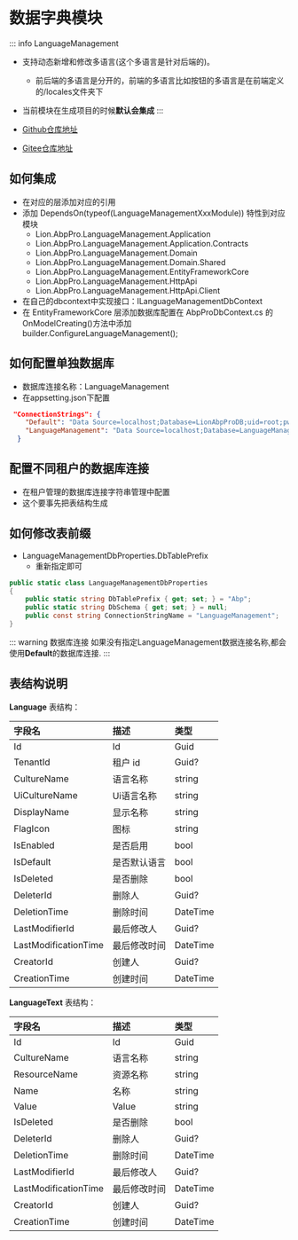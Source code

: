 # 数据字典模块
::: info LanguageManagement

- 支持动态新增和修改多语言(这个多语言是针对后端的)。
    - 前后端的多语言是分开的，前端的多语言比如按钮的多语言是在前端定义的/locales文件夹下
- 当前模块在生成项目的时候**默认会集成**
:::

- [Github仓库地址](https://github.com/WangJunZzz/abp-vnext-pro/tree/main/aspnet-core/modules/LanguageManagement)
- [Gitee仓库地址](https://gitee.com/WangJunZzz/abp-vnext-pro/tree/main/aspnet-core/modules/LanguageManagement)


## 如何集成
- 在对应的层添加对应的引用
- 添加 DependsOn(typeof(LanguageManagementXxxModule)) 特性到对应模块
    - Lion.AbpPro.LanguageManagement.Application
    - Lion.AbpPro.LanguageManagement.Application.Contracts
    - Lion.AbpPro.LanguageManagement.Domain
    - Lion.AbpPro.LanguageManagement.Domain.Shared
    - Lion.AbpPro.LanguageManagement.EntityFrameworkCore
    - Lion.AbpPro.LanguageManagement.HttpApi
    - Lion.AbpPro.LanguageManagement.HttpApi.Client
- 在自己的dbcontext中实现接口：ILanguageManagementDbContext
- 在 EntityFrameworkCore 层添加数据库配置在 AbpProDbContext.cs 的 OnModelCreating()方法中添加 builder.ConfigureLanguageManagement();


## 如何配置单独数据库
- 数据库连接名称：LanguageManagement
- 在appsetting.json下配置

```json
 "ConnectionStrings": {
    "Default": "Data Source=localhost;Database=LionAbpProDB;uid=root;pwd=mypassword;charset=utf8mb4;Allow User Variables=true;AllowLoadLocalInfile=true",
    "LanguageManagement": "Data Source=localhost;Database=LanguageManagement;uid=root;pwd=mypassword;charset=utf8mb4;Allow User Variables=true;AllowLoadLocalInfile=true"
  }
```
## 配置不同租户的数据库连接
- 在租户管理的数据库连接字符串管理中配置
- 这个要事先把表结构生成

## 如何修改表前缀
- LanguageManagementDbProperties.DbTablePrefix
    - 重新指定即可
```csharp
public static class LanguageManagementDbProperties
{
    public static string DbTablePrefix { get; set; } = "Abp";
    public static string DbSchema { get; set; } = null;
    public const string ConnectionStringName = "LanguageManagement";
}
```

::: warning 数据库连接
如果没有指定LanguageManagement数据连接名称,都会使用**Default**的数据库连接.
:::

## 表结构说明
**Language** 表结构：

| 字段名               | 描述         | 类型                       |
| :------------------- | :----------- | :------------------------- |
| Id                   | Id           | Guid                       |
| TenantId             | 租户 id      | Guid?                      |
| CultureName                 | 语言名称     | string                     |
| UiCultureName          | Ui语言名称       | string                     |
| DisplayName          | 显示名称         | string                   |
| FlagIcon              | 图标     | string           |
| IsEnabled            | 是否启用     | bool                       |
| IsDefault            | 是否默认语言     | bool                       |
| IsDeleted            | 是否删除     | bool                       |
| DeleterId            | 删除人       | Guid?                      |
| DeletionTime         | 删除时间     | DateTime                   |
| LastModifierId       | 最后修改人   | Guid?                      |
| LastModificationTime | 最后修改时间 | DateTime                   |
| CreatorId            | 创建人       | Guid?                      |
| CreationTime         | 创建时间     | DateTime                   |

**LanguageText** 表结构：

| 字段名               | 描述              | 类型     |
| :------------------- | :---------------- | :------- |
| Id                   | Id                | Guid     |
| CultureName     | 语言名称      | string     |
| ResourceName                | 资源名称              | string      |
| Name                 | 名称          | string   |
| Value            | Value | string     |
| IsDeleted            | 是否删除          | bool     |
| DeleterId            | 删除人            | Guid?    |
| DeletionTime         | 删除时间          | DateTime |
| LastModifierId       | 最后修改人        | Guid?    |
| LastModificationTime | 最后修改时间      | DateTime |
| CreatorId            | 创建人            | Guid?    |
| CreationTime         | 创建时间          | DateTime | 
